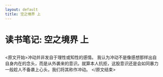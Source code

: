 ```yaml
---
layout: default
title: 空之境界 上
---
```


# 读书笔记: 空之境界 上


## 

<原文开始>冲动并非发自于理性或知性的感情。
我认为冲动不是像感想那样出自自身内在的念头，而是从外袭来的意识。就算本人抗拒，这股意识还是会如同暴力一般趁人不备袭上心头，我们将其称作冲动。
</原文结束>